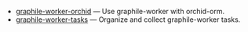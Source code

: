 - [graphile-worker-orchid](packages/orchid) — Use graphile-worker with orchid-orm.
- [graphile-worker-tasks](packages/tasks) — Organize and collect graphile-worker tasks.

